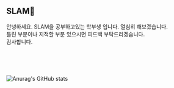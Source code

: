 ## SLAM🌱 

안녕하세요. SLAM을 공부하고있는 학부생 입니다. 열심히 해보겠습니다.   
틀린 부분이나 지적할 부분 있으시면 피드백 부탁드리겠습니다.   
감사합니다.


<br>
<br>
<br>

![Anurag's GitHub stats](https://github-readme-stats.vercel.app/api?username=Kangsoonhyuk&show_icons=true&theme=blackwhite)  




